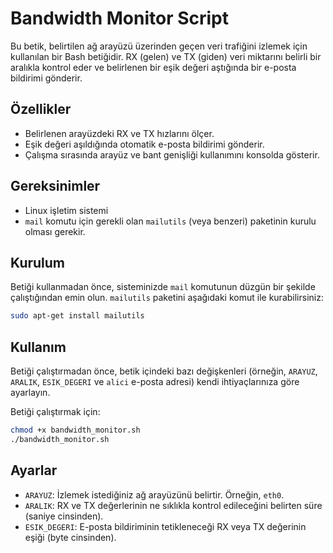 # Bandwidth Monitor Script

Bu betik, belirtilen ağ arayüzü üzerinden geçen veri trafiğini izlemek için kullanılan bir Bash betiğidir. RX (gelen) ve TX (giden) veri miktarını belirli bir aralıkla kontrol eder ve belirlenen bir eşik değeri aştığında bir e-posta bildirimi gönderir.

## Özellikler

- Belirlenen arayüzdeki RX ve TX hızlarını ölçer.
- Eşik değeri aşıldığında otomatik e-posta bildirimi gönderir.
- Çalışma sırasında arayüz ve bant genişliği kullanımını konsolda gösterir.

## Gereksinimler

- Linux işletim sistemi
- `mail` komutu için gerekli olan `mailutils` (veya benzeri) paketinin kurulu olması gerekir.

## Kurulum

Betiği kullanmadan önce, sisteminizde `mail` komutunun düzgün bir şekilde çalıştığından emin olun. `mailutils` paketini aşağıdaki komut ile kurabilirsiniz:

```bash
sudo apt-get install mailutils
```

## Kullanım

Betiği çalıştırmadan önce, betik içindeki bazı değişkenleri (örneğin, `ARAYUZ`, `ARALIK`, `ESIK_DEGERI` ve `alici` e-posta adresi) kendi ihtiyaçlarınıza göre ayarlayın.

Betiği çalıştırmak için:

```bash
chmod +x bandwidth_monitor.sh
./bandwidth_monitor.sh
```

## Ayarlar

- `ARAYUZ`: İzlemek istediğiniz ağ arayüzünü belirtir. Örneğin, `eth0`.
- `ARALIK`: RX ve TX değerlerinin ne sıklıkla kontrol edileceğini belirten süre (saniye cinsinden).
- `ESIK_DEGERI`: E-posta bildiriminin tetikleneceği RX veya TX değerinin eşiği (byte cinsinden).
